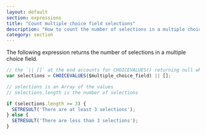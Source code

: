 ```yaml
---
layout: default
section: expressions
title: "Count multiple choice field selections"
description: "How to count the number of selections in a multiple choice field"
category: section
---
```


The following expression returns the number of selections in a multiple choice field.

```js
// the `|| []` at the end accounts for CHOICEVALUES() returning null when the field is blank
var selections = CHOICEVALUES($multiple_choice_field) || [];

// selections is an Array of the values
// selections.length is the number of selections

if (selections.length >= 3) {
  SETRESULT('There are at least 3 selections');
} else {
  SETRESULT('There are less than 3 selections');
}
```
